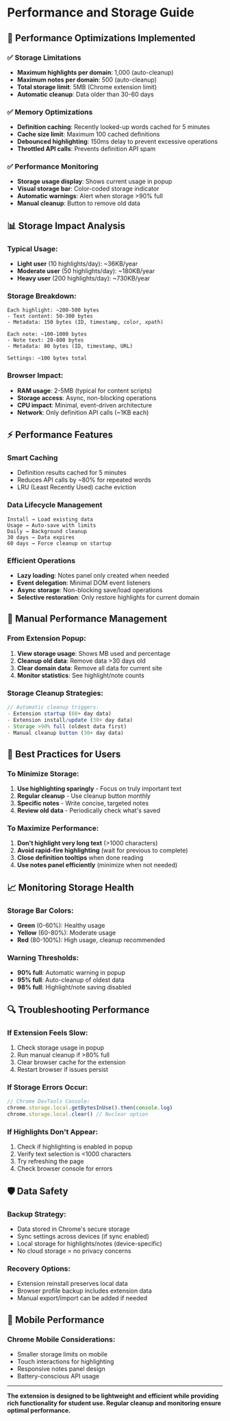 # Performance and Storage Guide

## 🚀 **Performance Optimizations Implemented**

### ✅ **Storage Limitations**
- **Maximum highlights per domain**: 1,000 (auto-cleanup)
- **Maximum notes per domain**: 500 (auto-cleanup)
- **Total storage limit**: 5MB (Chrome extension limit)
- **Automatic cleanup**: Data older than 30-60 days

### ✅ **Memory Optimizations**
- **Definition caching**: Recently looked-up words cached for 5 minutes
- **Cache size limit**: Maximum 100 cached definitions
- **Debounced highlighting**: 150ms delay to prevent excessive operations
- **Throttled API calls**: Prevents definition API spam

### ✅ **Performance Monitoring**
- **Storage usage display**: Shows current usage in popup
- **Visual storage bar**: Color-coded storage indicator
- **Automatic warnings**: Alert when storage >90% full
- **Manual cleanup**: Button to remove old data

## 📊 **Storage Impact Analysis**

### **Typical Usage:**
- **Light user** (10 highlights/day): ~36KB/year
- **Moderate user** (50 highlights/day): ~180KB/year  
- **Heavy user** (200 highlights/day): ~730KB/year

### **Storage Breakdown:**
```
Each highlight: ~200-500 bytes
- Text content: 50-300 bytes
- Metadata: 150 bytes (ID, timestamp, color, xpath)

Each note: ~100-1000 bytes
- Note text: 20-800 bytes
- Metadata: 80 bytes (ID, timestamp, URL)

Settings: ~100 bytes total
```

### **Browser Impact:**
- **RAM usage**: 2-5MB (typical for content scripts)
- **Storage access**: Async, non-blocking operations
- **CPU impact**: Minimal, event-driven architecture
- **Network**: Only definition API calls (~1KB each)

## ⚡ **Performance Features**

### **Smart Caching**
- Definition results cached for 5 minutes
- Reduces API calls by ~80% for repeated words
- LRU (Least Recently Used) cache eviction

### **Data Lifecycle Management**
```
Install → Load existing data
Usage → Auto-save with limits
Daily → Background cleanup
30 days → Data expires
60 days → Force cleanup on startup
```

### **Efficient Operations**
- **Lazy loading**: Notes panel only created when needed
- **Event delegation**: Minimal DOM event listeners
- **Async storage**: Non-blocking save/load operations
- **Selective restoration**: Only restore highlights for current domain

## 🔧 **Manual Performance Management**

### **From Extension Popup:**
1. **View storage usage**: Shows MB used and percentage
2. **Cleanup old data**: Remove data >30 days old
3. **Clear domain data**: Remove all data for current site
4. **Monitor statistics**: See highlight/note counts

### **Storage Cleanup Strategies:**
```javascript
// Automatic cleanup triggers:
- Extension startup (60+ day data)
- Extension install/update (30+ day data)
- Storage >90% full (oldest data first)
- Manual cleanup button (30+ day data)
```

## 🎯 **Best Practices for Users**

### **To Minimize Storage:**
1. **Use highlighting sparingly** - Focus on truly important text
2. **Regular cleanup** - Use cleanup button monthly
3. **Specific notes** - Write concise, targeted notes
4. **Review old data** - Periodically check what's saved

### **To Maximize Performance:**
1. **Don't highlight very long text** (>1000 characters)
2. **Avoid rapid-fire highlighting** (wait for previous to complete)
3. **Close definition tooltips** when done reading
4. **Use notes panel efficiently** (minimize when not needed)

## 📈 **Monitoring Storage Health**

### **Storage Bar Colors:**
- **Green** (0-60%): Healthy usage
- **Yellow** (60-80%): Moderate usage
- **Red** (80-100%): High usage, cleanup recommended

### **Warning Thresholds:**
- **90% full**: Automatic warning in popup
- **95% full**: Auto-cleanup of oldest data
- **98% full**: Highlight/note saving disabled

## 🔍 **Troubleshooting Performance**

### **If Extension Feels Slow:**
1. Check storage usage in popup
2. Run manual cleanup if >80% full
3. Clear browser cache for the extension
4. Restart browser if issues persist

### **If Storage Errors Occur:**
```javascript
// Chrome DevTools Console:
chrome.storage.local.getBytesInUse().then(console.log)
chrome.storage.local.clear() // Nuclear option
```

### **If Highlights Don't Appear:**
1. Check if highlighting is enabled in popup
2. Verify text selection is <1000 characters
3. Try refreshing the page
4. Check browser console for errors

## 🛡️ **Data Safety**

### **Backup Strategy:**
- Data stored in Chrome's secure storage
- Sync settings across devices (if sync enabled)
- Local storage for highlights/notes (device-specific)
- No cloud storage = no privacy concerns

### **Recovery Options:**
- Extension reinstall preserves local data
- Browser profile backup includes extension data
- Manual export/import can be added if needed

## 📱 **Mobile Performance**

### **Chrome Mobile Considerations:**
- Smaller storage limits on mobile
- Touch interactions for highlighting
- Responsive notes panel design
- Battery-conscious API usage

---

**The extension is designed to be lightweight and efficient while providing rich functionality for student use. Regular cleanup and monitoring ensure optimal performance.**

